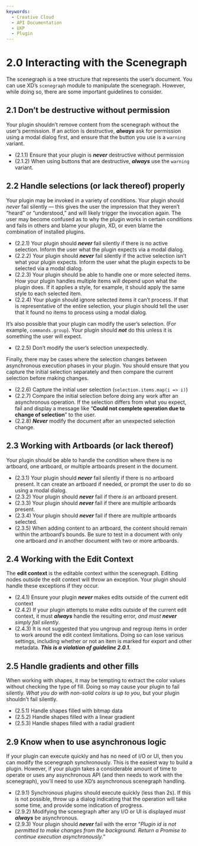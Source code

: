 ```yaml
---
keywords:
  - Creative Cloud
  - API Documentation
  - UXP
  - Plugin
---
```



# 2.0 Interacting with the Scenegraph

The scenegraph is a tree structure that represents the user’s document. You can use XD’s `scenegraph` module to manipulate the scenegraph. However, while doing so, there are some important guidelines to consider.


## 2.1 Don’t be destructive without permission

Your plugin shouldn’t remove content from the scenegraph without the user’s permission. If an action is destructive, ***always*** ask for permission using a modal dialog first, and ensure that the button you use is a `warning` variant.


- (2.1.1) Ensure that your plugin is ***never*** destructive without permission
- (2.1.2) When using buttons that are destructive, ***always*** use the `warning` variant.


## 2.2 Handle selections (or lack thereof) properly

Your plugin may be invoked in a variety of conditions. Your plugin should *never* fail silently — this gives the user the impression that they weren’t “heard” or “understood,” and will likely trigger the invocation again. The user may become confused as to why the plugin works in certain conditions and fails in others and blame your plugin, XD, or even blame the combination of installed plugins.


- (2.2.1) Your plugin should ***never*** fail silently if there is no active selection. Inform the user what the plugin expects via a modal dialog.
- (2.2.2) Your plugin should ***never*** fail silently if the active selection isn’t what your plugin expects. Inform the user what the plugin expects to be selected via a modal dialog.
- (2.2.3) Your plugin should be able to handle one or more selected items. How your plugin handles multiple items will depend upon what the plugin does. If it applies a style, for example, it should apply the same style to each selected item.
- (2.2.4) Your plugin should ignore selected items it can’t process. If that is representative of the entire selection, your plugin should tell the user that it found no items to process using a modal dialog.

It’s also possible that your plugin can modify the user’s selection. (For example, `commands.group`). Your plugin should ***not*** do this unless it is something the user will expect.


- (2.2.5) Don’t modify the user’s selection unexpectedly.

Finally, there may be cases where the selection changes between asynchronous execution phases in your plugin. You should ensure that you capture the initial selection separately and then compare the current selection before making changes.


- (2.2.6) Capture the initial user selection (`selection.items.map(i => i)`)
- (2.2.7) Compare the initial selection before doing any work after an asynchronous operation. If the selection differs from what you expect, fail and display a message like “**Could not complete operation due to change of selection**” to the user.
- (2.2.8) ***Never*** modify the document after an unexpected selection change.


## 2.3 Working with Artboards (or lack thereof)

Your plugin should be able to handle the condition where there is no artboard, one artboard, or multiple artboards present in the document.


- (2.3.1) Your plugin should ***never*** fail silently if there is no artboard present. It can create an artboard if needed, or prompt the user to do so using a modal dialog.
- (2.3.2) Your plugin should ***never*** fail if there *is* an artboard present.
- (2.3.3) Your plugin should ***never*** fail if there are multiple artboards present.
- (2.3.4) Your plugin should ***never*** fail if there are multiple artboards selected.
- (2.3.5) When adding content to an artboard, the content should remain within the artboard’s bounds. Be sure to test in a document with only one artboard *and* in another document with two or more artboards.


## 2.4 Working with the Edit Context

The **edit context** is the editable context within the scenegraph. Editing nodes outside the edit context will throw an exception. Your plugin should handle these exceptions if they occur.


- (2.4.1) Ensure your plugin ***never*** makes edits outside of the current edit context
- (2.4.2) If your plugin attempts to make edits outside of the current edit context, it must ***always*** handle the resulting error, *and must* ***never*** *simply fail silently*.
- (2.4.3) It is not suggested that you ungroup and regroup items in order to work around the edit context limitations. Doing so can lose various settings, including whether or not an item is marked for export and other metadata. ***This is a violation of guideline 2.0.1.***

## 2.5 Handle gradients and other fills

When working with shapes, it may be tempting to extract the color values without checking the type of fill. Doing so may cause your plugin to fail silently. _What you do with non-solid colors is up to you_, but your plugin shouldn't fail silently.

- (2.5.1) Handle shapes filled with bitmap data
- (2.5.2) Handle shapes filled with a linear gradient
- (2.5.3) Handle shapes filled with a radial gradient

## 2.9 Know when to use asynchronous logic

If your plugin can execute quickly and has no need of I/O or UI, then you can modify the scenegraph synchronously. This is the easiest way to build a plugin. However, if your plugin takes a considerable amount of time to operate or uses any asynchronous API (and then needs to work with the scenegraph), you’ll need to use XD’s asynchronous scenegraph handling.


- (2.9.1) Synchronous plugins should execute quickly (less than 2s). If this is not possible, throw up a dialog indicating that the operation will take some time, and provide some indication of progress.
- (2.9.2) Modifying the scenegraph after any I/O or UI is displayed *must* ***always*** be asynchronous.
- (2.9.3) Your plugin should ***never*** fail with the error “*Plugin id is not permitted to make changes from the background. Return a Promise to continue execution asynchronously.*"
